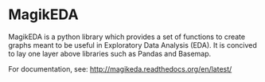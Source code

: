 # MagikEDA
MagikEDA is a python library which provides a set of functions to create graphs meant to be useful in Exploratory Data Analysis (EDA). It is concived to lay one layer above libraries such as Pandas and Basemap.

For documentation, see:
http://magikeda.readthedocs.org/en/latest/
